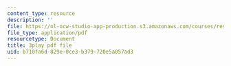 ```yaml
---
content_type: resource
description: ''
file: https://ol-ocw-studio-app-production.s3.amazonaws.com/courses/res-10-s95-physics-of-covid-19-transmission-fall-2020/b710fa6d829e0ce3b379720e5a057ad3_jz3HWBmruo.pdf
file_type: application/pdf
resourcetype: Document
title: 3play pdf file
uid: b710fa6d-829e-0ce3-b379-720e5a057ad3
---
```

